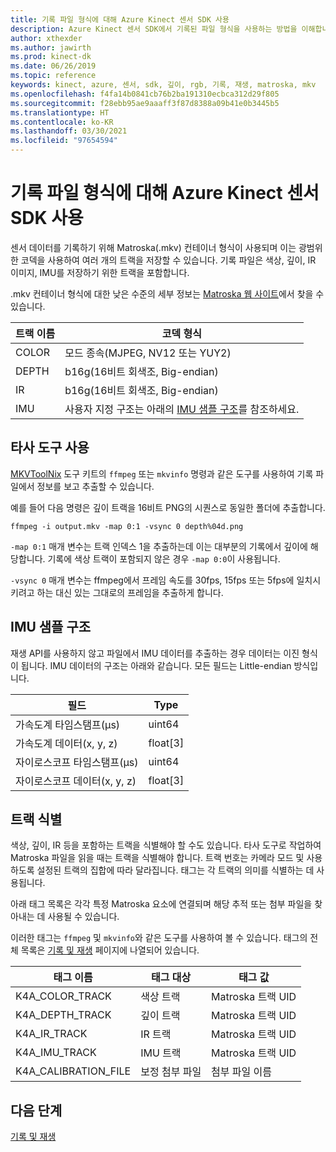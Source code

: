 ```yaml
---
title: 기록 파일 형식에 대해 Azure Kinect 센서 SDK 사용
description: Azure Kinect 센서 SDK에서 기록된 파일 형식을 사용하는 방법을 이해합니다.
author: xthexder
ms.author: jawirth
ms.prod: kinect-dk
ms.date: 06/26/2019
ms.topic: reference
keywords: kinect, azure, 센서, sdk, 깊이, rgb, 기록, 재생, matroska, mkv
ms.openlocfilehash: f4fa14b0841cb76b2ba191310ecbca312d29f805
ms.sourcegitcommit: f28ebb95ae9aaaff3f87d8388a09b41e0b3445b5
ms.translationtype: HT
ms.contentlocale: ko-KR
ms.lasthandoff: 03/30/2021
ms.locfileid: "97654594"
---
```

# <a name="use-azure-kinect-sensor-sdk-to-record-file-format"></a>기록 파일 형식에 대해 Azure Kinect 센서 SDK 사용

센서 데이터를 기록하기 위해 Matroska(.mkv) 컨테이너 형식이 사용되며 이는 광범위한 코덱을 사용하여 여러 개의 트랙을 저장할 수 있습니다. 기록 파일은 색상, 깊이, IR 이미지, IMU를 저장하기 위한 트랙을 포함합니다.

.mkv 컨테이너 형식에 대한 낮은 수준의 세부 정보는 [Matroska 웹 사이트](https://www.matroska.org/index.html)에서 찾을 수 있습니다.

| 트랙 이름 | 코덱 형식                          |
|------------|---------------------------------------|
| COLOR      | 모드 종속(MJPEG, NV12 또는 YUY2) |
| DEPTH      | b16g(16비트 회색조, Big-endian)   |
| IR         | b16g(16비트 회색조, Big-endian)   |
| IMU        | 사용자 지정 구조는 아래의 [IMU 샘플 구조](record-file-format.md#imu-sample-structure)를 참조하세요. |

## <a name="using-third-party-tools"></a>타사 도구 사용

[MKVToolNix](https://mkvtoolnix.download/) 도구 키트의 `ffmpeg` 또는 `mkvinfo` 명령과 같은 도구를 사용하여 기록 파일에서 정보를 보고 추출할 수 있습니다.

예를 들어 다음 명령은 깊이 트랙을 16비트 PNG의 시퀀스로 동일한 폴더에 추출합니다.

```
ffmpeg -i output.mkv -map 0:1 -vsync 0 depth%04d.png
```

`-map 0:1` 매개 변수는 트랙 인덱스 1을 추출하는데 이는 대부분의 기록에서 깊이에 해당합니다. 기록에 색상 트랙이 포함되지 않은 경우 `-map 0:0`이 사용됩니다.

`-vsync 0` 매개 변수는 ffmpeg에서 프레임 속도를 30fps, 15fps 또는 5fps에 일치시키려고 하는 대신 있는 그대로의 프레임을 추출하게 합니다.

## <a name="imu-sample-structure"></a>IMU 샘플 구조

재생 API를 사용하지 않고 파일에서 IMU 데이터를 추출하는 경우 데이터는 이진 형식이 됩니다.
IMU 데이터의 구조는 아래와 같습니다. 모든 필드는 Little-endian 방식입니다.

| 필드                        | Type     |
|------------------------------|----------|
| 가속도계 타임스탬프(μs) | uint64   |
| 가속도계 데이터(x, y, z) | float[3] |
| 자이로스코프 타임스탬프(μs)     | uint64   |
| 자이로스코프 데이터(x, y, z)     | float[3] |

## <a name="identifying-tracks"></a>트랙 식별

색상, 깊이, IR 등을 포함하는 트랙을 식별해야 할 수도 있습니다. 타사 도구로 작업하여 Matroska 파일을 읽을 때는 트랙을 식별해야 합니다.
트랙 번호는 카메라 모드 및 사용하도록 설정된 트랙의 집합에 따라 달라집니다. 태그는 각 트랙의 의미를 식별하는 데 사용됩니다.

아래 태그 목록은 각각 특정 Matroska 요소에 연결되며 해당 추적 또는 첨부 파일을 찾아내는 데 사용될 수 있습니다.

이러한 태그는 `ffmpeg` 및 `mkvinfo`와 같은 도구를 사용하여 볼 수 있습니다.
태그의 전체 목록은 [기록 및 재생](record-playback-api.md) 페이지에 나열되어 있습니다.

| 태그 이름             | 태그 대상             | 태그 값             |
|----------------------|------------------------|-----------------------|
| K4A_COLOR_TRACK      | 색상 트랙            | Matroska 트랙 UID    |
| K4A_DEPTH_TRACK      | 깊이 트랙            | Matroska 트랙 UID    |
| K4A_IR_TRACK         | IR 트랙               | Matroska 트랙 UID    |
| K4A_IMU_TRACK        | IMU 트랙              | Matroska 트랙 UID    |
| K4A_CALIBRATION_FILE | 보정 첨부 파일 | 첨부 파일 이름   |

## <a name="next-steps"></a>다음 단계

[기록 및 재생](record-playback-api.md)
